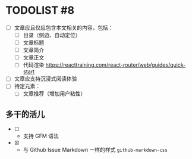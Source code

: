 # TODOLIST #8

* [ ] 文章应且仅应包含本文相关的内容，包括：
  * [ ] 目录（侧边、自动定位）
  * [ ] 文章标题
  * [ ] 文章简介
  * [ ] 文章正文
  * [ ] 代码渲染 https://reacttraining.com/react-router/web/guides/quick-start
* [ ] 文章应支持沉浸式阅读体验
* [ ] 待定元素：
  * [ ] 文章推荐（增加用户粘性）

## 多干的活儿

* [ ] + 支持 GFM 语法
* [x] + 与 Github Issue Markdown 一样的样式 `github-markdown-css`
